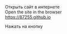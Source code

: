 Открыть сайт в интернете<br>
Open the site in the browser<br>
https://87255.github.io<br>

Нажать на кнопку

